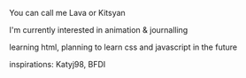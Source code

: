 <p>You can call me Lava or Kitsyan</p>
<p>I'm currently interested in animation & journalling</p>
<p>learning html, planning to learn css and javascript in the future</p>
<p>inspirations: Katyj98, BFDI</p>


<!---
tangyh26/tangyh26 is a ✨ special ✨ repository because its `README.md` (this file) appears on your GitHub profile.
You can click the Preview link to take a look at your changes.
--->
